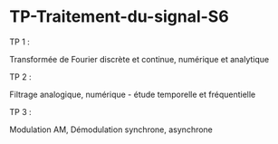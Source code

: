 # TP-Traitement-du-signal-S6
TP 1 :

Transformée de Fourier discrète et continue, numérique et analytique

TP 2 :

Filtrage analogique, numérique - étude temporelle et fréquentielle

TP 3 :

Modulation AM, Démodulation synchrone, asynchrone
